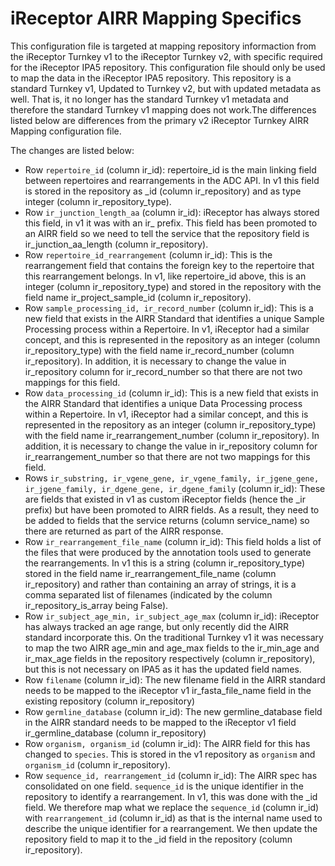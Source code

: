 # iReceptor AIRR Mapping Specifics

This configuration file is targeted at mapping repository informaction from the
iReceptor Turnkey v1 to the iReceptor Turnkey v2, with specific required for the iReceptor IPA5
repository. This
configuration file should only be used to map the data in the iReceptor IPA5 repository. This 
repository is a standard Turnkey v1, Updated to Turnkey v2, but with updated metadata as well. 
That is, it no longer has the standard Turnkey v1 metadata and therefore the standard Turnkey v1 mapping
does not work.The differences listed below are differences from the primary
v2 iReceptor Turnkey AIRR Mapping configuration file.

The changes are listed below:

- Row `repertoire_id` (column ir_id): repertoire_id is the main linking field between repertoires and rearrangements in the ADC API. In v1 this field is stored in the repository as \_id (column ir_repository) and as type integer (column ir_repository_type).
- Row `ir_junction_length_aa` (column ir_id): iReceptor has always stored this field, in v1 it was with an ir_ prefix. This field has been promoted to an AIRR field so we need to tell the service that the repository field is ir_junction_aa_length (column ir_repository).
- Row `repertoire_id_rearrangement` (column ir_id): This is the rearrangement field that contains the foreign key to the repertoire that this rearrangement belongs. In v1, like repertoire_id above, this is an integer (column ir_repository_type) and stored in the repository with the field name ir_project_sample_id (column ir_repository).
- Row `sample_processing_id, ir_record_number` (column ir_id): This is a new field that exists in the AIRR Standard that identifies a unique Sample Processing process within a Repertoire. In v1, iReceptor had a similar concept, and this is represented in the repository as an integer (column ir_repository_type) with the field name ir_record_number (column ir_repository). In addition, it is necessary to change the value in ir_repository column for ir_record_number so that there are not two mappings for this field. 
- Row `data_processing_id` (column ir_id): This is a new field that exists in the AIRR Standard that identifies a unique Data Processing process within a Repertoire. In v1, iReceptor had a similar concept, and this is represented in the repository as an integer (column ir_repository_type) with the field name ir_rearrangement_number (column ir_repository). In addition, it is necessary to change the value in ir_repository column for ir_rearrangement_number so that there are not two mappings for this field.
- Rows `ir_substring, ir_vgene_gene, ir_vgene_family, ir_jgene_gene, ir_jgene_family, ir_dgene_gene, ir_dgene_family` (column ir_id): These are fields that existed in v1 as custom iReceptor fields (hence the \_ir prefix) but have been promoted to AIRR fields. As a result, they need to be added to fields that the service returns (column service_name) so there are returned as part of the AIRR response.
- Row `ir_rearrangement_file_name` (column ir_id): This field holds a list of the files that were produced by the annotation tools used to generate the rearrangements. In v1 this is a string (column ir_repository_type) stored in the field name ir_rearrangement_file_name (column ir_repository) and rather than containing an array of strings, it is a comma separated list of filenames (indicated by the column ir_repository_is_array being False).
- Row `ir_subject_age_min, ir_subject_age_max` (column ir_id): iReceptor has always tracked an age range, but only recently did the AIRR standard incorporate this. On the traditional Turnkey v1 it was necessary to map the two AIRR age_min and age_max fields to the ir_min_age and ir_max_age fields in the repository respectively (column ir_repository), but this is not necessary on IPA5 as it has the updated field names.
- Row `filename` (column ir_id): The new filename field in the AIRR standard needs to be mapped to the iReceptor v1 ir_fasta_file_name field in the existing repository (column ir_repository)
- Row `germline_database` (column ir_id): The new germline_database field in the AIRR standard needs to be mapped to the iReceptor v1 field ir_germline_database (column ir_repository)
- Row `organism, organism_id` (column ir_id): The AIRR field for this has changed to `species`. This is stored in the v1 repository as `organism` and `organism_id` (column ir_repository).
- Row `sequence_id, rearrangement_id` (column ir_id): The AIRR spec has consolidated on one field. `sequence_id` is the unique identifier in the repository to identify a rearrangement. In v1, this was done with the \_id field. We therefore map what we replace the `sequence_id` (column ir_id) with `rearrangement_id` (column ir_id) as that is the internal name used to describe the unique identifier for a rearrangement. We then update the repository field to map it to the \_id field in the repository (column ir_repository).
